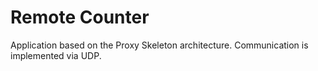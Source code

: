 # Remote Counter
Application based on the Proxy Skeleton architecture.
Communication is implemented via UDP.
